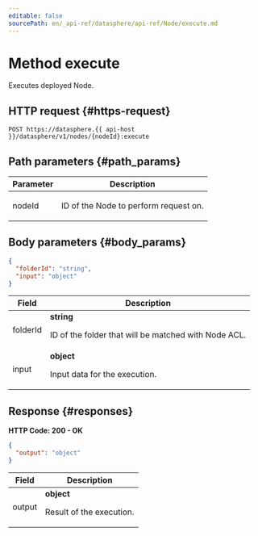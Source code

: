 ```yaml
---
editable: false
sourcePath: en/_api-ref/datasphere/api-ref/Node/execute.md
---
```


# Method execute
Executes deployed Node.
 

 
## HTTP request {#https-request}
```
POST https://datasphere.{{ api-host }}/datasphere/v1/nodes/{nodeId}:execute
```
 
## Path parameters {#path_params}
 
Parameter | Description
--- | ---
nodeId | <p>ID of the Node to perform request on.</p> 
 
## Body parameters {#body_params}
 
```json 
{
  "folderId": "string",
  "input": "object"
}
```

 
Field | Description
--- | ---
folderId | **string**<br><p>ID of the folder that will be matched with Node ACL.</p> 
input | **object**<br><p>Input data for the execution.</p> 
 
## Response {#responses}
**HTTP Code: 200 - OK**

```json 
{
  "output": "object"
}
```

 
Field | Description
--- | ---
output | **object**<br><p>Result of the execution.</p> 